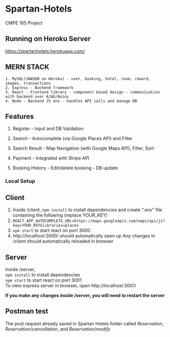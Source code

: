 # Spartan-Hotels
CMPE 165 Project

## Running on Heroku Server
https://spartanhotels.herokuapp.com/

## MERN STACK
```
1. MySQL(JAWSDB on Heroku) - user, booking, hotel, room, reward, images, transactions
2. Express - Backend framework
3. React - Frontend library - component based design - communication with backend over AJAX/Axios
4. Node - Backend JS env - handles API calls and manage DB
```

## Features
1. Register - Input and DB Validation

2. Search - Autocomplete (via Google Places API) and Filter

3. Search Result - Map Navigation (with Google Maps API), Filter, Sort

4. Payment - Integrated with Stripe API

5. Booking History - Edit/delete booking - DB update 


### Local Setup

## Client
1. Inside /client, `npm install` to install dependencies and create ".env" file containing the following (replace YOUR_KEY)
2. `REACT_APP_AUTOCOMPLETE_URL=https://maps.googleapis.com/maps/api/js?key=YOUR_KEY&libraries=places`
3. `npm start` to start react on port 3000 
4. http://localhost:3000/ should automatically open up
Any changes in /client should automatically reloaded in browser

## Server
Inside /server,  
    `npm install` to install dependencies  
    `npm start` to start react on port 3001  
To view express server in browser, open http://localhost:3001/

**If you make any changes inside /server, you will need to restart the server**

## Postman test
The post request already saved in Spartan Hotels folder called *Reservation*, *Reservation/cancellation*, and *Reservation/modify*


